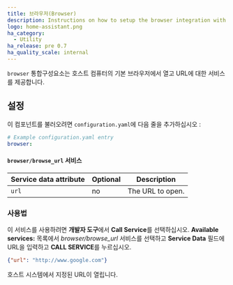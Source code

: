 ```yaml
---
title: 브라우저(Browser)
description: Instructions on how to setup the browser integration with Home Assistant.
logo: home-assistant.png
ha_category:
  - Utility
ha_release: pre 0.7
ha_quality_scale: internal
---
```


`browser` 통합구성요소는 호스트 컴퓨터의 기본 브라우저에서 열고 URL에 대한 서비스를 제공합니다.

## 설정

이 컴포넌트를 불러오려면 `configuration.yaml`에 다음 줄을 추가하십시오 :

```yaml
# Example configuration.yaml entry
browser:
```

#### `browser/browse_url` 서비스

| Service data attribute | Optional | Description |
| ---------------------- | -------- | ----------- |
| `url`                  |       no | The URL to open.


### 사용법

이 서비스를 사용하려면 **개발자 도구**에서 **Call Service**를 선택하십시오. **Available services:** 목록에서 *browser/browse_url* 서비스를 선택하고 **Service Data** 필드에 URL을 입력하고 **CALL SERVICE**를 누르십시오.

```json
{"url": "http://www.google.com"}
```

호스트 시스템에서 지정된 URL이 열립니다.
